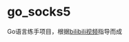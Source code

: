 # go_socks5
Go语言练手项目，根据[bilibili视频](https://space.bilibili.com/368146699/channel/collectiondetail?sid=451271)指导而成
